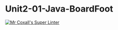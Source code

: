 # Unit2-01-Java-BoardFoot
[![Mr Coxall's Super Linter](https://github.com/ICS4U-Programming-AngelI/Unit2-01-Java-BoardFoot/workflows/Mr%20Coxall's%20Super%20Linter/badge.svg)](https://github.com/ICS4U-Programming-AngelI/Unit2-01-Java-BoardFoot/actions/)
